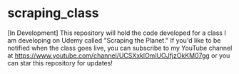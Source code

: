 # scraping_class
[In Development] This repository will hold the code developed for a class I am developing on Udemy called "Scraping the Planet." If you'd like to be notified when the class goes live, you can subscribe to my YouTube channel at https://www.youtube.com/channel/UCSXxklOmlUOJfjzOkKM07gg or you can star this repository for updates!
